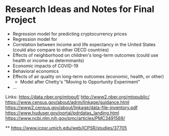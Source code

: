 # Research Ideas and Notes for Final Project

- Regression model for predicting cryptocurrency prices
- Regression model for
- Correlation between income and life expectancy in the United States (could also compare to other OECD countries)
- Effects of neighborhood on children's long-term outcomes (could use health or income as determinants)
- Economic impacts of COVID-19
- Behavioral economics
- Effects of air quality on long-term outcomes (economic, health, or other)
  - Model after Chetty's "Moving to Opportunity Experiment"
- ...







Links: 
https://data.nber.org/mtopuf/
http://www2.nber.org/mtopublic/
https://www.census.gov/about/adrm/linkage/guidance.html
https://www2.census.gov/about/linkage/data-file-inventory.pdf
https://www.huduser.gov/portal/pdrdatas_landing.html
https://www.ncbi.nlm.nih.gov/pmc/articles/PMC3491569/


** https://www.icpsr.umich.edu/web/ICPSR/studies/37705



